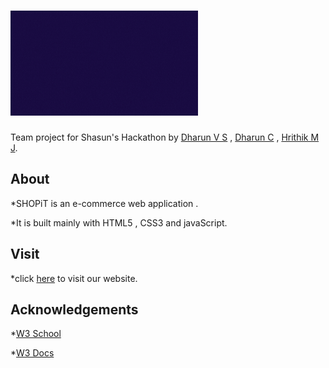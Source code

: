 # ![Centigrade](/images/2.gif)

Team project for Shasun's Hackathon by [Dharun V S](https://github.com/dharunvs) , [Dharun C](https://github.com/Dharundds) , [Hrithik M J](https://github.com/HrithikMJ/).




## About

   *SHOPiT is an e-commerce web application .

   *It is built mainly with HTML5 , CSS3 and javaScript.



## Visit

   *click [here](https://Centigrade.hrithik69.repl.co/) to visit our website.


## Acknowledgements

   *[W3 School]( https://www.w3schools.com/)

   *[W3 Docs](https://www.w3docs.com/)
